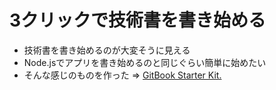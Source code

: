 # 3クリックで技術書を書き始める

-   技術書を書き始めるのが大変そうに見える
-   Node.jsでアプリを書き始めるのと同じぐらい簡単に始めたい
-   そんな感じのものを作った => [GitBook Starter Kit.](https://github.com/azu/gitbook-starter-kit "GitBook Starter Kit.")
